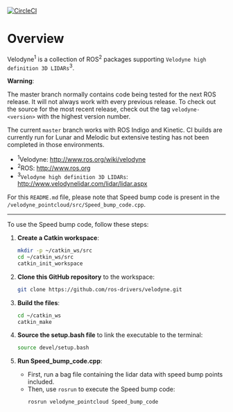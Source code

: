 [![CircleCI](https://circleci.com/gh/ros-drivers/velodyne.svg?style=svg)](https://circleci.com/gh/ros-drivers/velodyne)

Overview
========

Velodyne<sup>1</sup> is a collection of ROS<sup>2</sup> packages supporting `Velodyne high definition 3D LIDARs`<sup>3</sup>.

**Warning**:

  The master branch normally contains code being tested for the next
  ROS release.  It will not always work with every previous release.
  To check out the source for the most recent release, check out the
  tag `velodyne-<version>` with the highest version number.

The current ``master`` branch works with ROS Indigo and Kinetic.
CI builds are currently run for Lunar and Melodic but extensive
testing has not been completed in those environments.

- <sup>1</sup>Velodyne: http://www.ros.org/wiki/velodyne
- <sup>2</sup>ROS: http://www.ros.org
- <sup>3</sup>`Velodyne high definition 3D LIDARs`: http://www.velodynelidar.com/lidar/lidar.aspx

For this `README.md` file, please note that Speed bump code is present in the `/velodyne_pointcloud/src/Speed_bump_code.cpp`.

---

To use the Speed bump code, follow these steps:

1. **Create a Catkin workspace**:
    ```bash
    mkdir -p ~/catkin_ws/src
    cd ~/catkin_ws/src
    catkin_init_workspace
    ```

2. **Clone this GitHub repository** to the workspace:
    ```bash
    git clone https://github.com/ros-drivers/velodyne.git
    ```

3. **Build the files**:
    ```bash
    cd ~/catkin_ws
    catkin_make
    ```

4. **Source the setup.bash file** to link the executable to the terminal:
    ```bash
    source devel/setup.bash
    ```

5. **Run Speed_bump_code.cpp**:
    - First, run a bag file containing the lidar data with speed bump points included.
    - Then, use `rosrun` to execute the Speed bump code:
        ```bash
        rosrun velodyne_pointcloud Speed_bump_code
        ```


